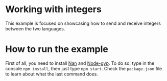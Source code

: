 # Working with integers

This example is focused on showcasing how to send and receive integers between the two languages.

# How to run the example

First of all, you need to install [Nan](https://github.com/nodejs/nan) and [Node-gyp](https://github.com/nodejs/node-gyp). To do so, type in the console `npm install`, then just type `npm start`. Check the `package.json` file to learn about what the last command does.
